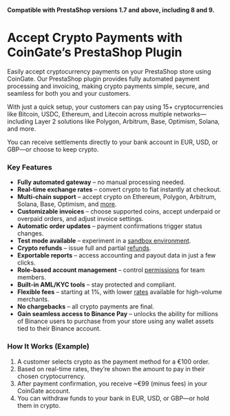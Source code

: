 **Compatible with PrestaShop versions 1.7 and above, including 8 and 9.**

# Accept Crypto Payments with CoinGate’s PrestaShop Plugin

Easily accept cryptocurrency payments on your PrestaShop store using CoinGate. Our PrestaShop plugin provides fully automated payment processing and invoicing, making crypto payments simple, secure, and seamless for both you and your customers.

With just a quick setup, your customers can pay using 15+ cryptocurrencies like Bitcoin, USDC, Ethereum, and Litecoin across multiple networks—including Layer 2 solutions like Polygon, Arbitrum, Base, Optimism, Solana, and more.

You can receive settlements directly to your bank account in EUR, USD, or GBP—or choose to keep crypto.

### Key Features

* **Fully automated gateway** – no manual processing needed.
* **Real-time exchange rates** – convert crypto to fiat instantly at checkout.
* **Multi-chain support** – accept crypto on Ethereum, Polygon, Arbitrum, Solana, Base, Optimism, and [more](https://coingate.com/supported-currencies).
* **Customizable invoices** – choose supported coins, accept underpaid or overpaid orders, and adjust invoice settings.
* **Automatic order updates** – payment confirmations trigger status changes.
* **Test mode available** – experiment in a [sandbox environment](https://sandbox.coingate.com/).
* **Crypto refunds** – issue full and partial [refunds](https://coingate.com/blog/post/merchant-refund).
* **Exportable reports** – access accounting and payout data in just a few clicks.
* **Role-based account management** – control [permissions](https://coingate.com/blog/post/business-user-permissions) for team members.
* **Built-in AML/KYC tools** – stay protected and compliant.
* **Flexible fees** – starting at 1%, with lower [rates](https://coingate.com/pricing) available for high-volume merchants.
* **No chargebacks** – all crypto payments are final.
* **Gain seamless access to Binance Pay** – unlocks the ability for millions of Binance users to purchase from your store using any wallet assets tied to their Binance account. 

### How It Works (Example)

1. A customer selects crypto as the payment method for a €100 order.
2. Based on real-time rates, they’re shown the amount to pay in their chosen cryptocurrency.
3. After payment confirmation, you receive ~€99 (minus fees) in your CoinGate account.
4. You can withdraw funds to your bank in EUR, USD, or GBP—or hold them in crypto.
